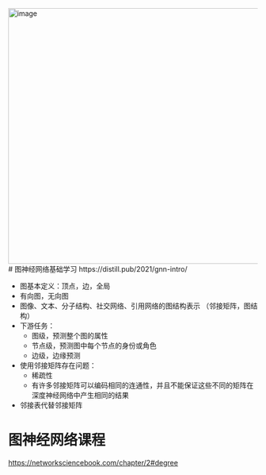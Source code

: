 <img width="1031" height="515" alt="image" src="https://github.com/user-attachments/assets/dc976357-6bdb-4567-95e3-b8fd0d07d7cb" />
# 图神经网络基础学习
https://distill.pub/2021/gnn-intro/

* 图基本定义：顶点，边，全局
* 有向图，无向图
* 图像、文本、分子结构、社交网络、引用网络的图结构表示  （邻接矩阵，图结构）
* 下游任务：
  - 图级，预测整个图的属性
  - 节点级，预测图中每个节点的身份或角色
  - 边级，边缘预测
* 使用邻接矩阵存在问题：
  - 稀疏性
  - 有许多邻接矩阵可以编码相同的连通性，并且不能保证这些不同的矩阵在深度神经网络中产生相同的结果
* 邻接表代替邻接矩阵


# 图神经网络课程
https://networksciencebook.com/chapter/2#degree

#
